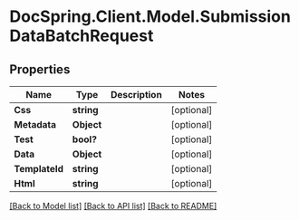 # DocSpring.Client.Model.SubmissionDataBatchRequest
## Properties

Name | Type | Description | Notes
------------ | ------------- | ------------- | -------------
**Css** | **string** |  | [optional] 
**Metadata** | **Object** |  | [optional] 
**Test** | **bool?** |  | [optional] 
**Data** | **Object** |  | [optional] 
**TemplateId** | **string** |  | [optional] 
**Html** | **string** |  | [optional] 

[[Back to Model list]](../README.md#documentation-for-models) [[Back to API list]](../README.md#documentation-for-api-endpoints) [[Back to README]](../README.md)

